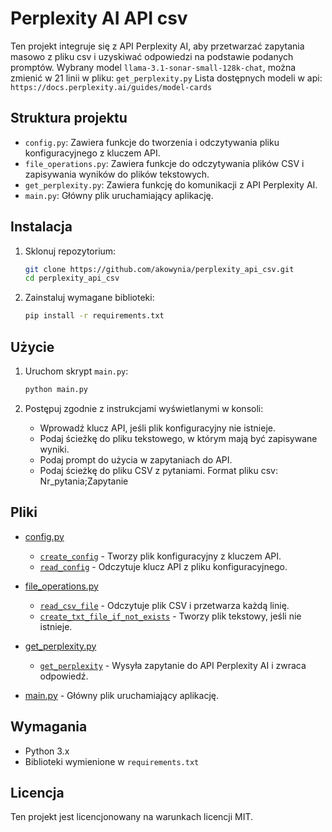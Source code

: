 # Perplexity AI API csv

Ten projekt integruje się z API Perplexity AI, aby przetwarzać zapytania masowo z pliku csv i uzyskiwać odpowiedzi na podstawie podanych promptów.
Wybrany model `llama-3.1-sonar-small-128k-chat`, można zmienić w 21 linii w pliku: `get_perplexity.py`
Lista dostępnych modeli w api: `https://docs.perplexity.ai/guides/model-cards`

## Struktura projektu

- `config.py`: Zawiera funkcje do tworzenia i odczytywania pliku konfiguracyjnego z kluczem API.
- `file_operations.py`: Zawiera funkcje do odczytywania plików CSV i zapisywania wyników do plików tekstowych.
- `get_perplexity.py`: Zawiera funkcję do komunikacji z API Perplexity AI.
- `main.py`: Główny plik uruchamiający aplikację.

## Instalacja

1. Sklonuj repozytorium:
    ```sh
    git clone https://github.com/akowynia/perplexity_api_csv.git
    cd perplexity_api_csv
    ```

2. Zainstaluj wymagane biblioteki:
    ```sh
    pip install -r requirements.txt
    ```

## Użycie

1. Uruchom skrypt `main.py`:
    ```sh
    python main.py
    ```

2. Postępuj zgodnie z instrukcjami wyświetlanymi w konsoli:
    - Wprowadź klucz API, jeśli plik konfiguracyjny nie istnieje.
    - Podaj ścieżkę do pliku tekstowego, w którym mają być zapisywane wyniki.
    - Podaj prompt do użycia w zapytaniach do API.
    - Podaj ścieżkę do pliku CSV z pytaniami. Format pliku csv: Nr_pytania;Zapytanie

## Pliki

- [config.py](config.py)
  - [`create_config`](config.py) - Tworzy plik konfiguracyjny z kluczem API.
  - [`read_config`](config.py) - Odczytuje klucz API z pliku konfiguracyjnego.

- [file_operations.py](file_operations.py)
  - [`read_csv_file`](file_operations.py) - Odczytuje plik CSV i przetwarza każdą linię.
  - [`create_txt_file_if_not_exists`](file_operations.py) - Tworzy plik tekstowy, jeśli nie istnieje.

- [get_perplexity.py](get_perplexity.py)
  - [`get_perplexity`](get_perplexity.py) - Wysyła zapytanie do API Perplexity AI i zwraca odpowiedź.

- [main.py](main.py) - Główny plik uruchamiający aplikację.

## Wymagania

- Python 3.x
- Biblioteki wymienione w `requirements.txt`


## Licencja

Ten projekt jest licencjonowany na warunkach licencji MIT. 